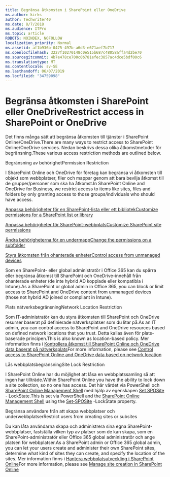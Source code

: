 ```yaml
---
title: Begränsa åtkomsten i SharePoint eller OneDrive
ms.author: kirks
author: Techwriter40
ms.date: 8/7/2018
ms.audience: ITPro
ms.topic: article
ROBOTS: NOINDEX, NOFOLLOW
localization_priority: Normal
ms.assetid: af1b936b-0475-497b-a6d3-e671aef7b717
ms.openlocfilehash: 3227f10270148c0e515b687c48058affa4d2be70
ms.sourcegitcommit: 4b7e478ce700c0b781efec3857ac4dce5bdf00c6
ms.translationtype: MT
ms.contentlocale: sv-SE
ms.lasthandoff: 06/07/2019
ms.locfileid: "34759098"
---
```

# <a name="restrict-access-in-sharepoint-or-onedrive"></a><span data-ttu-id="a16b4-102">Begränsa åtkomsten i SharePoint eller OneDrive</span><span class="sxs-lookup"><span data-stu-id="a16b4-102">Restrict access in SharePoint or OneDrive</span></span>

<span data-ttu-id="a16b4-103">Det finns många sätt att begränsa åtkomsten till tjänster i SharePoint Online/OneDrive.</span><span class="sxs-lookup"><span data-stu-id="a16b4-103">There are many ways to restrict access to SharePoint Online/OneDrive services.</span></span> <span data-ttu-id="a16b4-104">Nedan beskrivs dessa olika åtkomstmetoder för begränsning.</span><span class="sxs-lookup"><span data-stu-id="a16b4-104">These various access restriction methods are outlined below.</span></span> 

<span data-ttu-id="a16b4-105">Begränsning av behörighet</span><span class="sxs-lookup"><span data-stu-id="a16b4-105">Permission Restriction</span></span>

<span data-ttu-id="a16b4-106">I SharePoint Online och OneDrive för företag kan begränsa vi åtkomsten till objekt som webbplatser, filer och mappar genom att bara bevilja åtkomst till de grupper/personer som ska ha åtkomst.</span><span class="sxs-lookup"><span data-stu-id="a16b4-106">In SharePoint Online and OneDrive for Business, we restrict access to items like sites, files and folders by only granting access to those groups/individuals who should have access.</span></span>

[<span data-ttu-id="a16b4-107">Anpassa behörigheter för en SharePoint-lista eller ett bibliotek</span><span class="sxs-lookup"><span data-stu-id="a16b4-107">Customize permissions for a SharePoint list or library</span></span>](https://support.office.com/article/Customize-permissions-for-a-SharePoint-list-or-library-02d770f3-59eb-4910-a608-5f84cc297782)

[<span data-ttu-id="a16b4-108">Anpassa behörigheter för SharePoint-webbplats</span><span class="sxs-lookup"><span data-stu-id="a16b4-108">Customize SharePoint site permissions</span></span>](https://docs.microsoft.com/sharepoint/customize-sharepoint-site-permissions)

[<span data-ttu-id="a16b4-109">Ändra behörigheterna för en undermapp</span><span class="sxs-lookup"><span data-stu-id="a16b4-109">Change the permissions on a subfolder</span></span>](https://support.office.com/article/Change-the-permissions-on-a-subfolder-5427BD7C-F20A-4F75-8CF2-5359DD45A1A6)

[<span data-ttu-id="a16b4-110">Styra åtkomsten från ohanterade enheter</span><span class="sxs-lookup"><span data-stu-id="a16b4-110">Control access from unmanaged devices</span></span>](https://docs.microsoft.com/sharepoint/control-access-from-unmanaged-devices)

<span data-ttu-id="a16b4-111">Som en SharePoint- eller global administratör i Office 365 kan du spärra eller begränsa åtkomst till SharePoint och OneDrive-innehåll från ohanterade enheter (de inte hybrid AD kopplade eller kompatibla i Intune).</span><span class="sxs-lookup"><span data-stu-id="a16b4-111">As a SharePoint or global admin in Office 365, you can block or limit access to SharePoint and OneDrive content from unmanaged devices (those not hybrid AD joined or compliant in Intune).</span></span>

<span data-ttu-id="a16b4-112">Plats nätverksbegränsning</span><span class="sxs-lookup"><span data-stu-id="a16b4-112">Network Location Restriction</span></span>

<span data-ttu-id="a16b4-113">Som IT-administratör kan du styra åtkomsten till SharePoint och OneDrive resurser baserat på definierade nätverksplatser som du litar på.</span><span class="sxs-lookup"><span data-stu-id="a16b4-113">As an IT admin, you can control access to SharePoint and OneDrive resources based on defined network locations that you trust.</span></span> <span data-ttu-id="a16b4-114">Detta kallas även för plats-baserade principen.</span><span class="sxs-lookup"><span data-stu-id="a16b4-114">This is also known as location-based policy.</span></span> <span data-ttu-id="a16b4-115">Mer information finns i [Kontrollera åtkomst till SharePoint Online och OneDrive data baserat på nätverksplats](https://docs.microsoft.com/sharepoint/control-access-based-on-network-location)</span><span class="sxs-lookup"><span data-stu-id="a16b4-115">For more information, please see [Control access to SharePoint Online and OneDrive data based on network location](https://docs.microsoft.com/sharepoint/control-access-based-on-network-location)</span></span>

<span data-ttu-id="a16b4-116">Lås webbplatsbegränsning</span><span class="sxs-lookup"><span data-stu-id="a16b4-116">Site Lock Restriction</span></span> 

<span data-ttu-id="a16b4-117">I SharePoint Online har du möjlighet att låsa en webbplatssamling så att ingen har tillträde.</span><span class="sxs-lookup"><span data-stu-id="a16b4-117">Within SharePoint Online you have the ability to lock down a site collection, so no one has access.</span></span> <span data-ttu-id="a16b4-118">Det här värdet via PowerShell och [SharePoint Online Management Shell](https://docs.microsoft.com/powershell/sharepoint/sharepoint-online/connect-sharepoint-online?view=sharepoint-ps) med hjälp av egenskapen [Set SPOSite](https://docs.microsoft.com/powershell/module/sharepoint-online/set-sposite?view=sharepoint-ps) - LockState.</span><span class="sxs-lookup"><span data-stu-id="a16b4-118">This is set via PowerShell and the [SharePoint Online Management Shell](https://docs.microsoft.com/powershell/sharepoint/sharepoint-online/connect-sharepoint-online?view=sharepoint-ps) using the [Set-SPOSite](https://docs.microsoft.com/powershell/module/sharepoint-online/set-sposite?view=sharepoint-ps) -LockState property.</span></span>

<span data-ttu-id="a16b4-119">Begränsa användare från att skapa webbplatser och underwebbplatser</span><span class="sxs-lookup"><span data-stu-id="a16b4-119">Restrict users from creating sites or subsites</span></span>

<span data-ttu-id="a16b4-120">Du kan låta användarna skapa och administrera sina egna SharePoint-webbplatser, fastställa vilken typ av platser som de kan skapa, som en SharePoint-administratör eller Office 365 global administratör och ange platsen för webbplatser.</span><span class="sxs-lookup"><span data-stu-id="a16b4-120">As a SharePoint admin or Office 365 global admin, you can let your users create and administer their own SharePoint sites, determine what kind of sites they can create, and specify the location of the sites.</span></span> <span data-ttu-id="a16b4-121">Mer information finns i [Hantera webbplatsutveckling i SharePoint Online](https://docs.microsoft.com/sharepoint/manage-site-creation)</span><span class="sxs-lookup"><span data-stu-id="a16b4-121">For more information, please see [Manage site creation in SharePoint Online](https://docs.microsoft.com/sharepoint/manage-site-creation)</span></span>

